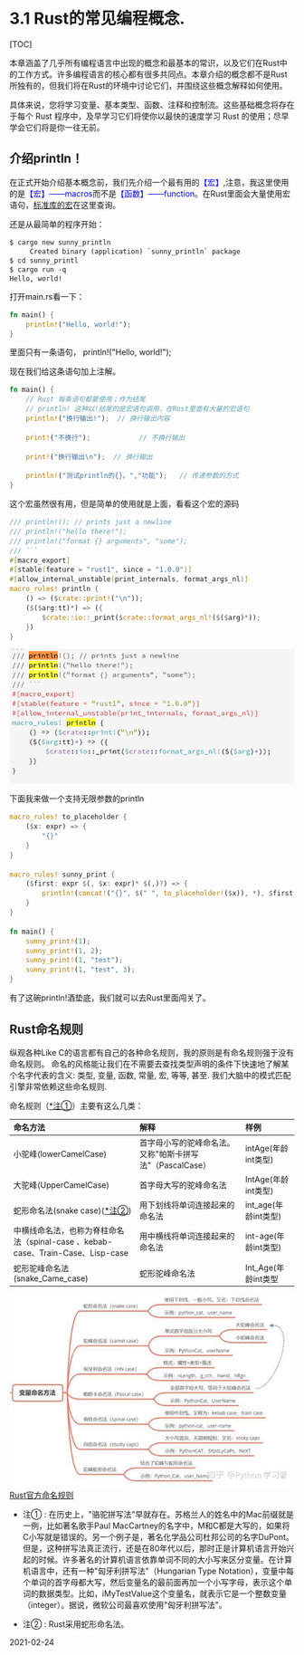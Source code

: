 # 3.1 Rust的常见编程概念.

[TOC]

本章涵盖了几乎所有编程语言中出现的概念和最基本的常识，以及它们在Rust中的工作方式。许多编程语言的核心都有很多共同点。本章介绍的概念都不是Rust所独有的，但我们将在Rust的环境中讨论它们，并围绕这些概念解释如何使用。

具体来说，您将学习变量、基本类型、函数、注释和控制流。这些基础概念将存在于每个 Rust 程序中，及早学习它们将使你以最快的速度学习 Rust 的使用；尽早学会它们将是你一往无前。


## 介绍println！

在正式开始介绍基本概念前，我们先介绍一个最有用的<font color="blue">【宏】</font>,注意，我这里使用的是<font color="blue">【宏】——macros</font>而不是<font color="blue">【函数】——function</font>。在Rust里面会大量使用宏语句，[标准库的宏](https://doc.rust-lang.org/std/index.html#macros)在这里查询。

还是从最简单的程序开始：

```shell
$ cargo new sunny_println
     Created binary (application) `sunny_println` package
$ cd sunny_printl
$ cargo run -q
Hello, world!
```

打开main.rs看一下：
```rust
fn main() {
    println!("Hello, world!");
}
```
里面只有一条语句，  println!("Hello, world!");

现在我们给这条语句加上注解。

```rust
fn main() {
    // Rust 每条语句都要使用；作为结尾
    // println! 这种以!结尾的是宏语句调用，在Rust里面有大量的宏语句
    println!("换行输出!");  // 换行输出内容

    print!("不换行");            // 不换行输出

    print!("换行输出\n");  // 换行输出

    println!("测试println的{}。","功能");   // 传递参数的方式
}
```
这个宏虽然很有用，但是简单的使用就是上面，看看这个宏的源码

```rust
/// println!(); // prints just a newline
/// println!("hello there!");
/// println!("format {} arguments", "some");
/// ```
#[macro_export]
#[stable(feature = "rust1", since = "1.0.0")]
#[allow_internal_unstable(print_internals, format_args_nl)]
macro_rules! println {
    () => ($crate::print!("\n"));
    ($($arg:tt)*) => ({
        $crate::io::_print($crate::format_args_nl!($($arg)*));
    })
}
```
![println](./println.png)


下面我来做一个支持无限参数的println

```rust
macro_rules! to_placeholder {
    ($x: expr) => {
        "{}"
    }
}

macro_rules! sunny_print {
    ($first: expr $(, $x: expr)* $(,)?) => {
        println!(concat!("{}", $(" ", to_placeholder!($x)), *), $first, $($x), *)
    }
}

fn main() {
    sunny_print!(1);
    sunny_print!(1, 2);
    sunny_print!(1, "test");
    sunny_print!(1, "test", 3);
}
```

有了这碗println!酒垫底，我们就可以去Rust里面闯关了。


## Rust命名规则

纵观各种Like C的语言都有自己的各种命名规则，我的原则是有命名规则强于没有命名规则。 命名的风格能让我们在不需要去查找类型声明的条件下快速地了解某个名字代表的含义: 类型, 变量, 函数, 常量, 宏, 等等, 甚至. 我们大脑中的模式匹配引擎非常依赖这些命名规则.

命名规则（[*注①](#注①)）主要有这么几类：

|命名方法|解释|样例|
|:--|:--|:--|
|小驼峰(lowerCamelCase)|首字母小写的驼峰命名法。又称"帕斯卡拼写法"（PascalCase）|intAge(年龄int类型)|
|大驼峰(UpperCamelCase)|首字母大写的驼峰命名法|IntAge(年龄int类型)|
|蛇形命名法(snake case)([*注②](#注②))|用下划线将单词连接起来的命名法|int_age(年龄int类型)|
|中横线命名法，也称为脊柱命名法（spinal-case 、kebab-case、Train-Case、Lisp-case|用中横线将单词连接起来的命名法|int-age(年龄int类型)|
|蛇形驼峰命名法(snake_Came_case)|蛇形驼峰命名法|Int_Age(年龄int类型|

![网上找到的命名法图](./chapter03_namecase.jpg)
[Rust官方命名规则](https://rust-lang.github.io/api-guidelines/naming.html)




- 注① : 在历史上，"骆驼拼写法"早就存在。苏格兰人的姓名中的Mac前缀就是一例，比如著名歌手Paul MacCartney的名字中，M和C都是大写的，如果将C小写就是错误的。另一个例子是，著名化学品公司杜邦公司的名字DuPont。<br />但是，这种拼写法真正流行，还是在80年代以后，那时正是计算机语言开始兴起的时候。许多著名的计算机语言依靠单词不同的大小写来区分变量。在计算机语言中，还有一种"匈牙利拼写法"（Hungarian Type Notation），变量中每个单词的首字母都大写，然后变量名的最前面再加一个小写字母，表示这个单词的数据类型。比如，iMyTestValue这个变量名，就表示它是一个整数变量（integer）。据说，微软公司最喜欢使用"匈牙利拼写法"。

- 注② : Rust采用蛇形命名法。

2021-02-24